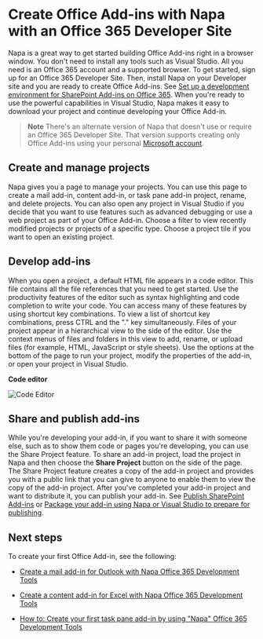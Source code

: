 
# Create Office Add-ins with Napa with an Office 365 Developer Site


Napa is a great way to get started building Office Add-ins right in a browser window. You don't need to install any tools such as Visual Studio. All you need is an Office 365 account and a supported browser. To get started, sign up for an Office 365 Developer Site. Then, install Napa on your Developer site and you are ready to create Office Add-ins. See [Set up a development environment for SharePoint Add-ins on Office 365](http://msdn.microsoft.com/library/b22ce52a-ae9e-4831-9b68-c9210af6dc54%28Office.15%29.aspx). When you're ready to use the powerful capabilities in Visual Studio, Napa makes it easy to download your project and continue developing your Office Add-in.

 >**Note**  There's an alternate version of Napa that doesn't use or require an Office 365 Developer Site. That version supports creating only Office Add-ins using your personal [Microsoft account](http://www.microsoft.com/en-us/account/default.aspx). 


## Create and manage projects


Napa gives you a page to manage your projects. You can use this page to create a mail add-in, content add-in, or task pane add-in project, rename, and delete projects. You can also open any project in Visual Studio if you decide that you want to use features such as advanced debugging or use a web project as part of your Office Add-in. Choose a filter to view recently modified projects or projects of a specific type. Choose a project tile if you want to open an existing project. 


## Develop add-ins


When you open a project, a default HTML file appears in a code editor. This file contains all the file references that you need to get started. Use the productivity features of the editor such as syntax highlighting and code completion to write your code. You can access many of these features by using shortcut key combinations. To view a list of shortcut key combinations, press CTRL and the "." key simultaneously. Files of your project appear in a hierarchical view to the side of the editor. Use the context menus of files and folders in this view to add, rename, or upload files (for example, HTML, JavaScript or style sheets). Use the options at the bottom of the page to run your project, modify the properties of the add-in, or open your project in Visual Studio. 


**Code editor**

![Code Editor](../images/Apps_NAPA_Code_Editor.PNG)


## Share and publish add-ins


While you're developing your add-in, if you want to share it with someone else, such as to show them code or pages you're developing, you can use the Share Project feature. To share an add-in project, load the project in Napa and then choose the  **Share Project** button on the side of the page. The Share Project feature creates a copy of the add-in project and provides you with a public link that you can give to anyone to enable them to view the copy of the add-in project. After you've completed your add-in project and want to distribute it, you can publish your add-in. See [Publish SharePoint Add-ins](http://msdn.microsoft.com/library/f5a92b98-5520-4bba-9131-b56d2a21a321%28Office.15%29.aspx) or [Package your add-in using Napa or Visual Studio to prepare for publishing](../publish/package-your-add-in-using-napa-or-visual-studio.md).




## Next steps


To create your first Office Add-in, see the following:


- [Create a mail add-in for Outlook with Napa Office 365 Development Tools](http://msdn.microsoft.com/library/aca047c7-5afa-4511-9cac-e22ce9c3bcd7%28Office.15%29.aspx)
    
- [Create a content add-in for Excel with Napa Office 365 Development Tools](../essentials/create-a-content-add-in-with-napa.md)
    
- [How to: Create your first task pane add-in by using "Napa" Office 365 Development Tools](https://dev.outlook.com/MailAppsGettingStarted/GetStarted.aspx)
    
